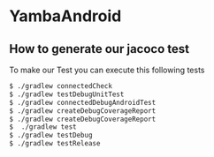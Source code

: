 # YambaAndroid

## How to generate our jacoco test
To make our Test you can execute this following tests
```bash
$ ./gradlew connectedCheck
$ ./gradlew testDebugUnitTest
$ ./gradlew connectedDebugAndroidTest
$ ./gradlew createDebugCoverageReport
$ ./gradlew createDebugCoverageReport
$  ./gradlew test
$ ./gradlew testDebug
$ ./gradlew testRelease
```
